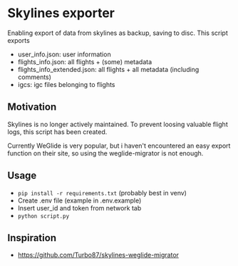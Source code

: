 # Skylines exporter
Enabling export of data from skylines as backup, saving to disc. This script exports
- user_info.json: user information
- flights_info.json: all flights + (some) metadata
- flights_info_extended.json: all flights + all metadata (including comments)
- igcs: igc files belonging to flights

## Motivation
Skylines is no longer actively maintained. To prevent loosing valuable flight logs, this script has been created.

Currently WeGlide is very popular, but i haven't encountered an easy export function on their site, so using the weglide-migrator is not enough.

## Usage
- `pip install -r requirements.txt` (probably best in venv)
- Create .env file (example in .env.example)
- Insert user_id and token from network tab
- `python script.py`

## Inspiration
- https://github.com/Turbo87/skylines-weglide-migrator
